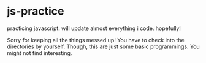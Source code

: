 # js-practice

practicing javascript. will update almost everything i code. hopefully!

Sorry for keeping all the things messed up! You have to check into the directories by yourself. Though, this are just some basic programmings. You might not find interesting.
